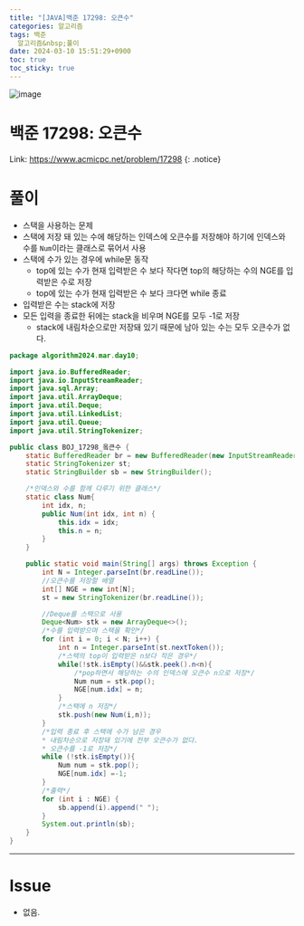 ```yaml
---
title: "[JAVA]백준 17298: 오큰수"
categories: 알고리즘
tags: 백준
  알고리즘&nbsp;풀이
date: 2024-03-10 15:51:29+0900
toc: true
toc_sticky: true
---
```


![image](https://github.com/cuzzzu1318/Algorithm/assets/77597885/4a21d798-7a4c-402e-8206-5378fa9326c9)



# 백준 17298: 오큰수

Link: <https://www.acmicpc.net/problem/17298>
{: .notice}

# 풀이

* 스택을 사용하는 문제
* 스택에 저장 돼 있는 수에 해당하는 인덱스에 오큰수를 저장해야 하기에 인덱스와 수를 `Num`이라는 클래스로 묶어서 사용
* 스택에 수가 있는 경우에 while문 동작
  * top에 있는 수가 현재 입력받은 수 보다 작다면 top의 해당하는 수의 NGE를 입력받은 수로 저장
  * top에 있는 수가 현재 입력받은 수 보다 크다면 while 종료
* 입력받은 수는 stack에 저장
* 모든 입력을 종료한 뒤에는 stack을 비우며 NGE를 모두 -1로 저장
  * stack에 내림차순으로만 저장돼 있기 때문에 남아 있는 수는 모두 오큰수가 없다.

```java
package algorithm2024.mar.day10;

import java.io.BufferedReader;
import java.io.InputStreamReader;
import java.sql.Array;
import java.util.ArrayDeque;
import java.util.Deque;
import java.util.LinkedList;
import java.util.Queue;
import java.util.StringTokenizer;

public class BOJ_17298_옼큰수 {
	static BufferedReader br = new BufferedReader(new InputStreamReader(System.in));
	static StringTokenizer st;
	static StringBuilder sb = new StringBuilder();

	/*인덱스와 수를 함께 다루기 위한 클래스*/
	static class Num{
		int idx, n;
		public Num(int idx, int n) {
			this.idx = idx;
			this.n = n;
		}
	}

	public static void main(String[] args) throws Exception {
		int N = Integer.parseInt(br.readLine());
		//오큰수를 저장할 배열
		int[] NGE = new int[N];
		st = new StringTokenizer(br.readLine());

		//Deque를 스택으로 사용
		Deque<Num> stk = new ArrayDeque<>();
		/*수를 입력받으며 스택을 확인*/
		for (int i = 0; i < N; i++) {
			int n = Integer.parseInt(st.nextToken());
			/*스택의 top이 입력받은 n보다 작은 경우*/
			while(!stk.isEmpty()&&stk.peek().n<n){
				/*pop하면서 해당하는 수의 인덱스에 오큰수 n으로 저장*/
				Num num = stk.pop();
				NGE[num.idx] = n;
			}
			/*스택에 n 저장*/
			stk.push(new Num(i,n));
		}
		/*입력 종료 후 스택에 수가 남은 경우
		* 내림차순으로 저장돼 있기에 전부 오큰수가 없다.
		* 오큰수를 -1로 저장*/
		while (!stk.isEmpty()){
			Num num = stk.pop();
			NGE[num.idx] =-1;
		}
		/*출력*/
		for (int i : NGE) {
			sb.append(i).append(" ");
		}
		System.out.println(sb);
	}
}

```

---

# Issue

* 없음.